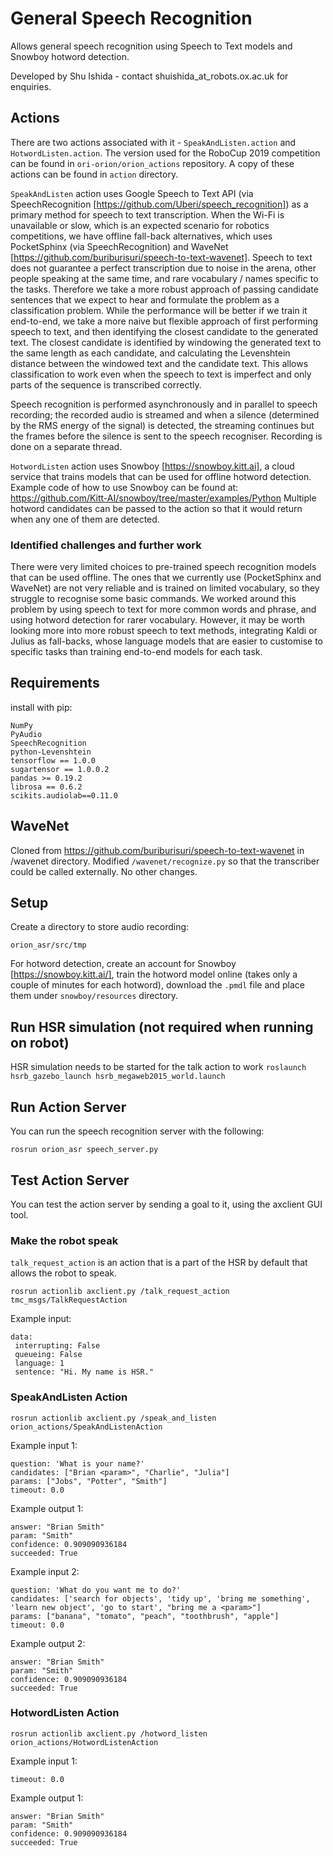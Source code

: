 # General Speech Recognition
Allows general speech recognition using Speech to Text models and Snowboy hotword detection. 

Developed by Shu Ishida - contact shuishida_at_robots.ox.ac.uk for enquiries.

## Actions
There are two actions associated with it - `SpeakAndListen.action` and `HotwordListen.action`. The version used for the 
RoboCup 2019 competition can be found in `ori-orion/orion_actions` repository. A copy of these actions can be found in 
`action` directory.

`SpeakAndListen` action uses Google Speech to Text API (via SpeechRecognition [https://github.com/Uberi/speech_recognition]) as a primary method for speech to text transcription. When the 
Wi-Fi is unavailable or slow, which is an expected scenario for robotics competitions, we have offline fall-back alternatives,
which uses PocketSphinx (via SpeechRecognition) and WaveNet [https://github.com/buriburisuri/speech-to-text-wavenet]. 
Speech to text does not guarantee a perfect transcription due to noise in the arena, other people speaking at the same time, 
and rare vocabulary / names specific to the tasks. Therefore we take a more robust approach of passing candidate sentences that we expect to hear
and formulate the problem as a classification problem. While the performance will be better if we train it end-to-end, 
we take a more naive but flexible approach of first performing speech to text, and then identifying the closest candidate to the generated text. 
The closest candidate is identified by windowing the generated text to the same length as each candidate, and calculating the Levenshtein distance between the
windowed text and the candidate text. This allows classification to work even when the speech to text is imperfect and only parts of the sequence is transcribed correctly.

Speech recognition is performed asynchronously and in parallel to speech recording; the recorded audio is streamed and when a silence 
(determined by the RMS energy of the signal) is detected, the streaming continues but the frames before the silence is sent to the speech recogniser. Recording is done on a separate thread.

`HotwordListen` action uses Snowboy [https://snowboy.kitt.ai], a cloud service that trains models that can be used for offline hotword detection. 
Example code of how to use Snowboy can be found at: https://github.com/Kitt-AI/snowboy/tree/master/examples/Python
Multiple hotword candidates can be passed to the action so that it would return when any one of them are detected. 

### Identified challenges and further work
There were very limited choices to pre-trained speech recognition models that can be used offline. The ones that we currently use (PocketSphinx and WaveNet)
are not very reliable and is trained on limited vocabulary, so they struggle to recognise some basic commands. 
We worked around this problem by using speech to text for more common words and phrase, and using hotword detection for rarer vocabulary. 
However, it may be worth looking more into more robust speech to text methods, integrating Kaldi or Julius as fall-backs, 
whose language models that are easier to customise to specific tasks than training end-to-end models for each task. 

## Requirements

install with pip:

```
NumPy
PyAudio
SpeechRecognition
python-Levenshtein
tensorflow == 1.0.0
sugartensor == 1.0.0.2
pandas >= 0.19.2
librosa == 0.6.2
scikits.audiolab==0.11.0
```

## WaveNet
Cloned from https://github.com/buriburisuri/speech-to-text-wavenet in /wavenet directory. Modified `/wavenet/recognize.py` so that the transcriber could be called externally. No other changes.

## Setup

Create a directory to store audio recording:
```
orion_asr/src/tmp
```

For hotword detection, create an account for Snowboy [https://snowboy.kitt.ai/], train the hotword model online 
(takes only a couple of minutes for each hotword), download the `.pmdl` file and place them under `snowboy/resources` directory.

## Run HSR simulation (not required when running on robot)
HSR simulation needs to be started for the talk action to work
```roslaunch hsrb_gazebo_launch hsrb_megaweb2015_world.launch```

## Run Action Server
You can run the speech recognition server with the following:
```
rosrun orion_asr speech_server.py
```

## Test Action Server

You can test the action server by sending a goal to it, using the axclient GUI tool.  

### Make the robot speak
`talk_request_action` is an action that is a part of the HSR by default that allows the robot to speak.
 
```
rosrun actionlib axclient.py /talk_request_action tmc_msgs/TalkRequestAction
```

Example input:
```
data:
 interrupting: False
 queueing: False
 language: 1
 sentence: "Hi. My name is HSR."
```

### SpeakAndListen Action

```
rosrun actionlib axclient.py /speak_and_listen orion_actions/SpeakAndListenAction
```

Example input 1:
```
question: 'What is your name?'
candidates: ["Brian <param>", "Charlie", "Julia"]
params: ["Jobs", "Potter", "Smith"]
timeout: 0.0
```

Example output 1:
```
answer: "Brian Smith"
param: "Smith"
confidence: 0.909090936184
succeeded: True
```

Example input 2:
```
question: 'What do you want me to do?'
candidates: ['search for objects', 'tidy up', 'bring me something', 'learn new object', 'go to start', "bring me a <param>"]
params: ["banana", "tomato", "peach", "toothbrush", "apple"]
timeout: 0.0
```

Example output 2:
```
answer: "Brian Smith"
param: "Smith"
confidence: 0.909090936184
succeeded: True
```

### HotwordListen Action

```
rosrun actionlib axclient.py /hotword_listen orion_actions/HotwordListenAction
```

Example input 1:
```
timeout: 0.0
```

Example output 1:
```
answer: "Brian Smith"
param: "Smith"
confidence: 0.909090936184
succeeded: True
```